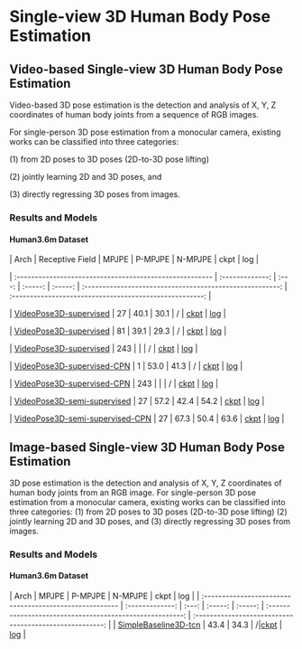 # Single-view 3D Human Body Pose Estimation

## Video-based Single-view 3D Human Body Pose Estimation

Video-based 3D pose estimation is the detection and analysis of X, Y, Z coordinates of human body joints from a sequence of RGB images.

For single-person 3D pose estimation from a monocular camera, existing works can be classified into three categories:

(1) from 2D poses to 3D poses (2D-to-3D pose lifting)

(2) jointly learning 2D and 3D poses, and

(3) directly regressing 3D poses from images.

### Results and Models

#### Human3.6m Dataset

| Arch | Receptive Field | MPJPE | P-MPJPE | N-MPJPE | ckpt | log |

| :------------------------------------------------------ | :-------------: | :---: | :-----: | :-----: | :------------------------------------------------------: | :-----------------------------------------------------: |

| [VideoPose3D-supervised](/configs/body_3d_keypoint/pose_lift/h36m/pose-lift_videopose3d-27frm-supv_8xb128-80e_h36m.py) | 27 | 40.1 | 30.1 | / | [ckpt](https://download.openmmlab.com/mmpose/body3d/videopose/videopose_h36m_27frames_fullconv_supervised-fe8fbba9_20210527.pth) | [log](https://download.openmmlab.com/mmpose/body3d/videopose/videopose_h36m_27frames_fullconv_supervised_20210527.log.json) |

| [VideoPose3D-supervised](/configs/body_3d_keypoint/pose_lift/h36m/pose-lift_videopose3d-81frm-supv_8xb128-80e_h36m.py) | 81 | 39.1 | 29.3 | / | [ckpt](https://download.openmmlab.com/mmpose/body3d/videopose/videopose_h36m_81frames_fullconv_supervised-1f2d1104_20210527.pth) | [log](https://download.openmmlab.com/mmpose/body3d/videopose/videopose_h36m_81frames_fullconv_supervised_20210527.log.json) |

| [VideoPose3D-supervised](/configs/body_3d_keypoint/pose_lift/h36m/pose-lift_videopose3d-243frm-supv_8xb128-80e_h36m.py) | 243 | | | / | [ckpt](https://download.openmmlab.com/mmpose/body3d/videopose/videopose_h36m_243frames_fullconv_supervised-880bea25_20210527.pth) | [log](https://download.openmmlab.com/mmpose/body3d/videopose/videopose_h36m_243frames_fullconv_supervised_20210527.log.json) |

| [VideoPose3D-supervised-CPN](/configs/body_3d_keypoint/pose_lift/h36m/pose-lift_videopose3d-1frm-supv-cpn-ft_8xb128-80e_h36m.py) | 1 | 53.0 | 41.3 | / | [ckpt](https://download.openmmlab.com/mmpose/body3d/videopose/videopose_h36m_1frame_fullconv_supervised_cpn_ft-5c3afaed_20210527.pth) | [log](https://download.openmmlab.com/mmpose/body3d/videopose/videopose_h36m_1frame_fullconv_supervised_cpn_ft_20210527.log.json) |

| [VideoPose3D-supervised-CPN](/configs/body_3d_keypoint/pose_lift/h36m/pose-lift_videopose3d-243frm-supv-cpn-ft_8xb128-200e_h36m.py) | 243 | | | / | [ckpt](https://download.openmmlab.com/mmpose/body3d/videopose/videopose_h36m_243frames_fullconv_supervised_cpn_ft-88f5abbb_20210527.pth) | [log](https://download.openmmlab.com/mmpose/body3d/videopose/videopose_h36m_243frames_fullconv_supervised_cpn_ft_20210527.log.json) |

| [VideoPose3D-semi-supervised](/configs/body_3d_keypoint/pose_lift/h36m/pose-lift_videopose3d-27frm-semi-supv_8xb64-200e_h36m.py) | 27 | 57.2 | 42.4 | 54.2 | [ckpt](https://download.openmmlab.com/mmpose/body3d/videopose/videopose_h36m_27frames_fullconv_semi-supervised-54aef83b_20210527.pth) | [log](https://download.openmmlab.com/mmpose/body3d/videopose/videopose_h36m_27frames_fullconv_semi-supervised_20210527.log.json) |

| [VideoPose3D-semi-supervised-CPN](/configs/body_3d_keypoint/pose_lift/h36m/pose-lift_videopose3d-27frm-semi-supv-cpn-ft_8xb64-200e_h36m.py) | 27 | 67.3 | 50.4 | 63.6 | [ckpt](https://download.openmmlab.com/mmpose/body3d/videopose/videopose_h36m_27frames_fullconv_semi-supervised_cpn_ft-71be9cde_20210527.pth) | [log](https://download.openmmlab.com/mmpose/body3d/videopose/videopose_h36m_27frames_fullconv_semi-supervised_cpn_ft_20210527.log.json) |

## Image-based Single-view 3D Human Body Pose Estimation

3D pose estimation is the detection and analysis of X, Y, Z coordinates of human body joints from an RGB image.
For single-person 3D pose estimation from a monocular camera, existing works can be classified into three categories:
(1) from 2D poses to 3D poses (2D-to-3D pose lifting)
(2) jointly learning 2D and 3D poses, and
(3) directly regressing 3D poses from images.

### Results and Models

#### Human3.6m Dataset

| Arch | MPJPE | P-MPJPE | N-MPJPE | ckpt | log |
| :------------------------------------------------------ | :-------------: | :---: | :-----: | :-----: | :------------------------------------------------------: | :-----------------------------------------------------: |
| [SimpleBaseline3D-tcn](/configs/body_3d_keypoint/pose_lift/h36m/pose-lift_simplebaseline3d_8xb64-200e_h36m.py) | 43.4 | 34.3 | /|[ckpt](https://download.openmmlab.com/mmpose/body3d/simple_baseline/simple3Dbaseline_h36m-f0ad73a4_20210419.pth) | [log](https://download.openmmlab.com/mmpose/body3d/simple_baseline/20210415_065056.log.json) |
